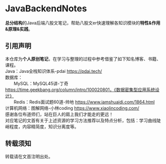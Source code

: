 # JavaBackendNotes
**总分结构**的Java后端八股文笔记，帮助八股文er快速理解各知识模块的**特性&amp;作用&amp;原理&amp;实践**。  

## 引用声明
本仓库为**个人原创笔记**，在学习与整理的过程中参考借鉴了如下知名博客、书籍、课程。  
Java：Java全栈知识体系-pdai https://pdai.tech/  
数据库：  
&emsp;&emsp;MySQL：MySQL45讲-丁奇 https://time.geekbang.org/column/intro/100020801，《数据密集型应用系统设计》  
&emsp;&emsp;Redis：Redis面试题60道-帅地 https://www.iamshuaidi.com/1864.html  
计算机网络：图解网络-小林coding https://www.xiaolincoding.com/  
感谢各位布道师们，站在巨人的肩上我们才能走的更远！  
对应笔记的文首有关于上述资源的学习方法推荐以及特点分析，包括：学习曲线陡峭程度，内容精简度，知识分离度等。  
## 转载须知
转载请在文首注明出处。

